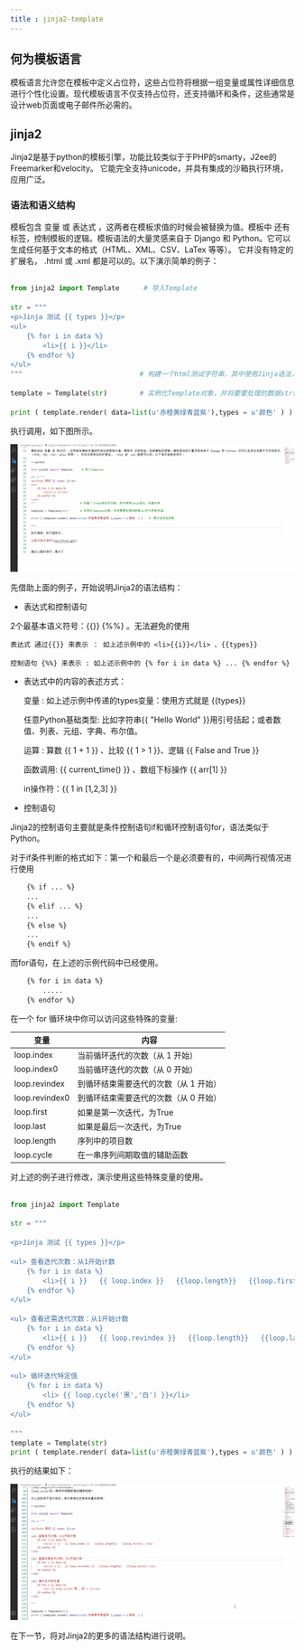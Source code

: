 ```yaml
---
title : jinja2-template
---
```


## 何为模板语言

模板语言允许您在模板中定义占位符，这些占位符将根据一组变量或属性详细信息进行个性化设置。现代模板语言不仅支持占位符，还支持循环和条件，这些通常是设计web页面或电子邮件所必需的。

## jinja2

Jinja2是基于python的模板引擎，功能比较类似于于PHP的smarty，J2ee的Freemarker和velocity。 它能完全支持unicode，并具有集成的沙箱执行环境，应用广泛。

### 语法和语义结构

模板包含 变量 或 表达式 ，这两者在模板求值的时候会被替换为值。模板中 还有标签，控制模板的逻辑。模板语法的大量灵感来自于 Django 和 Python。它可以生成任何基于文本的格式（HTML、XML、CSV、LaTex 等等）。 它并没有特定的扩展名， .html 或 .xml 都是可以的。以下演示简单的例子：

~~~python

from jinja2 import Template      # 导入Template

str = """                        
<p>Jinja 测试 {{ types }}</p>
<ul>
    {% for i in data %}
        <li>{{ i }}</li>
    {% endfor %}
</ul>
"""                             # 构建一个html测试字符串，其中使用Jinja语法，构建列表

template = Template(str)        # 实例化Template对象，并将要要处理的数据str作为参数传递。

print ( template.render( data=list(u'赤橙黄绿青蓝紫'),types = u'颜色' ) )    #  展示渲染后的数

~~~

执行调用，如下图所示。

![首次执行演示](pic/first.gif)

先借助上面的例子，开始说明Jinja2的语法结构：

* 表达式和控制语句

2个最基本语义符号：{{}} {%%} 。无法避免的使用

	表达式 通过{{}} 来表示 ： 如上述示例中的 <li>{{i}}</li> 、{{types}}
	
	控制语句 {%%} 来表示 : 如上述示例中的 {% for i in data %} ... {% endfor %}
  
* 表达式中的内容的表述方式：

	变量 : 如上述示例中传递的types变量：使用方式就是 {{types}}
	
	任意Python基础类型: 比如字符串{{ "Hello World" }}用引号括起；或者数值、列表、元组、字典、布尔值。
	
	运算 : 算数 {{ 1 + 1 }} 、比较 {{ 1 > 1 }}、逻辑 {{ False and True }}
	
	函数调用: {{ current_time() }} 、数组下标操作 {{ arr[1] }}
	
	in操作符：{{ 1 in [1,2,3] }}
	

* 控制语句

Jinja2的控制语句主要就是条件控制语句if和循环控制语句for，语法类似于Python。

对于if条件判断的格式如下：第一个和最后一个是必须要有的，中间两行视情况进行使用

~~~html
	{% if ... %}    
	...
	{% elif ... %}
	...
	{% else %}
	...
	{% endif %}
~~~

而for语句，在上述的示例代码中已经使用。

~~~html
	{% for i in data %}
		.....
	{% endfor %}
~~~

在一个 for 循环块中你可以访问这些特殊的变量:

|变量|内容|
|----|----|
|loop.index|当前循环迭代的次数（从 1 开始）|
|loop.index0|当前循环迭代的次数（从 0 开始）|
|loop.revindex|到循环结束需要迭代的次数（从 1 开始）|
|loop.revindex0|到循环结束需要迭代的次数（从 0 开始）|
|loop.first|如果是第一次迭代，为True|
|loop.last|如果是最后一次迭代，为True|
|loop.length|序列中的项目数|
|loop.cycle|在一串序列间期取值的辅助函数|

对上述的例子进行修改，演示使用这些特殊变量的使用。

~~~python

from jinja2 import Template      

str = """                        

<p>Jinja 测试 {{ types }}</p>

<ul> 查看迭代次数：从1开始计数
    {% for i in data %}
        <li>{{ i }}   {{ loop.index }}   {{loop.length}}   {{loop.first}} </li>
    {% endfor %}
</ul>

<ul> 查看还需迭代次数：从1开始计数
    {% for i in data %}
        <li>{{ i }}   {{ loop.revindex }}   {{loop.length}}   {{loop.last}} </li>
    {% endfor %}
</ul>

<ul> 循环迭代特定值
    {% for i in data %}
        <li> {{ loop.cycle('黑','白') }}</li>
    {% endfor %}
</ul>

"""            
template = Template(str)   
print ( template.render( data=list(u'赤橙黄绿青蓝紫'),types = u'颜色' ) )  

~~~

执行的结果如下：

![执行结果](pic/second.gif)

在下一节，将对Jinja2的更多的语法结构进行说明。
